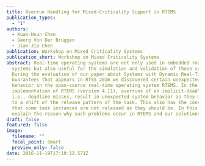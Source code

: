 ```yaml
---
title: Overrun Handling for Mixed-Criticality Support in RTEMS
publication_types:
  - "1"
authors:
  - Kuan-Hsun Chen
  - Georg Von Der Brüggen
  - Jian-Jia Chen
publication: Workshop on Mixed Criticality Systems
publication_short: Workshop on Mixed Criticality Systems
abstract: Real-time operating systems are not only used in embedded real-time
  systems but also useful for the simulation and validation of those systems.
  During the evaluation of our paper about Systems with Dynamic Real-Time
  Guarantees that appears in RTSS 2016 we discovered certain unexpected system
  behavior in the open-source real-time operating system RTEMS. In the current
  implementation of RTEMS (version 4.11), overruns of an implicit-deadline task,
  i.e., deadline misses, result in unexpected system behavior as they may lead
  to a shift of the release pattern of the task. This also has the consequence
  that some task instances are not released as they should be. In this paper we
  explain the reason why such problems occur in RTEMS and our solutions.
draft: false
featured: false
image:
  filename: ""
  focal_point: Smart
  preview_only: false
date: 2016-11-19T17:19:12.571Z
---
```

